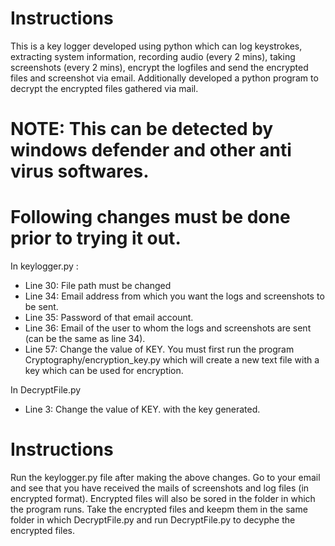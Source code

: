 # Instructions
This is a key logger developed using python which can log keystrokes, extracting system information, recording audio (every 2 mins), taking screenshots (every 2 mins), encrypt the logfiles and send the encrypted files and screenshot via email. Additionally developed a python program to decrypt the encrypted files gathered via mail.

# NOTE: This can be detected by windows defender and other anti virus softwares.
# Following changes must be done prior to trying it out.

In keylogger.py :
- Line 30: File path must be changed
- Line 34: Email address from which you want the logs and screenshots to be sent.
- Line 35: Password of that email account.
- Line 36: Email of the user to whom the logs and screenshots are sent (can be the same as line 34).
- Line 57: Change the value of KEY. You must first run the program Cryptography/encryption_key.py which will create a new text file with a key which can be used for encryption.

In DecryptFile.py
- Line 3: Change the value of KEY. with the key generated.

# Instructions

Run the keylogger.py file after making the above changes.
Go to your email and see that you have received the mails of screenshots and log files (in encrypted format).
Encrypted files will also be sored in the folder in which the program runs.
Take the encrypted files and keepm them in the same folder in which DecryptFile.py and run DecryptFile.py to decyphe the encrypted files.



 
